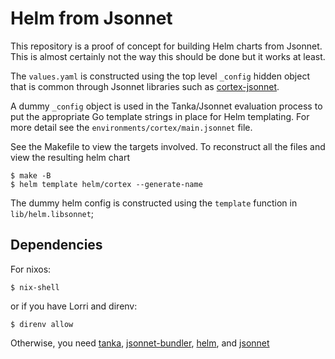 # Helm from Jsonnet

This repository is a proof of concept for building Helm charts from Jsonnet. This is almost certainly not the way this should be done but it works at least.

The `values.yaml` is constructed using the top level `_config` hidden object that is common through Jsonnet libraries such as [cortex-jsonnet](https://github.com/grafana/cortex-jsonnet).

A dummy `_config` object is used in the Tanka/Jsonnet evaluation process to put the appropriate Go template strings in place for Helm templating. For more detail see the `environments/cortex/main.jsonnet` file.

See the Makefile to view the targets involved. To reconstruct all the files and view the resulting helm chart

```console
$ make -B
$ helm template helm/cortex --generate-name
```

The dummy helm config is constructed using the `template` function in `lib/helm.libsonnet`;

## Dependencies

For nixos:

```console
$ nix-shell
```

or if you have Lorri and direnv:

```console
$ direnv allow
```

Otherwise, you need [tanka](https://github.com/grafana/tanka), [jsonnet-bundler](https://github.com/jsonnet-bundler/jsonnet-bundler), [helm](https://github.com/helm/helm), and [jsonnet](https://github.com/google/go-jsonnet)
